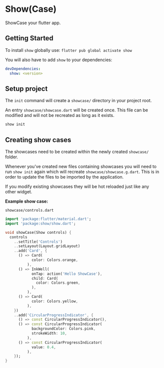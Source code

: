 # Show(Case)

ShowCase your flutter app.

## Getting Started

To install `show` globally use:
`flutter pub global activate show`

You will also have to add `show` to your dependencies:
```yaml
devDependencies:
  show: <version>
```

## Setup project 

The `init` command will create a `showcase/` directory in your project root.

An entry `showcase/showcase.dart` will be created once.
This file can be modified and will not be recreated as long as it exists.

```bash
show init
```

## Creating show cases 

The showcases need to be created within the newly created `showcase/` folder.

Whenever you've created new files containing showcases you will need to run `show init` again which will recreate `showcase/showcase.g.dart`. This is in order to update the files to be imported by the application.

If you modify existing showcases they will be hot reloaded just like any other widget.


**Example show case:**

`showcase/controls.dart`
```dart
import 'package:flutter/material.dart';
import 'package:show/show.dart';

void showCase(Show controls) {
  controls
    ..setTitle('Controls')
    ..setLayout(Layout.gridLayout)
    ..add('Card', {
      () => Card(
            color: Colors.orange,
          ),
      () => InkWell(
            onTap: action('Hello ShowCase'),
            child: Card(
              color: Colors.green,
            ),
          ),
      () => Card(
            color: Colors.yellow,
          ),
    })
    ..add('CircularProgressIndicator', {
      () => const CircularProgressIndicator(),
      () => const CircularProgressIndicator(
            backgroundColor: Colors.pink,
            strokeWidth: 10,
          ),
      () => const CircularProgressIndicator(
            value: 0.4,
          ),
    });
}
```
